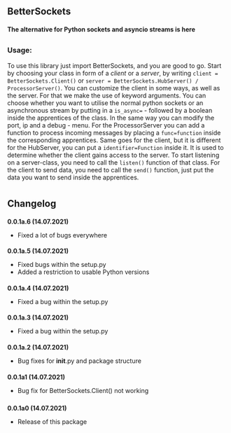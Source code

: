 ## BetterSockets
#### The alternative for Python sockets and asyncio streams is here
##
### Usage:

To use this library just import BetterSockets, and you are good to go.
Start by choosing your class in form of a _client_ or a _server_, by writing
`client = BetterSockets.Client()` or `server = BetterSockets.HubServer() / ProcessorServer()`. You can customize the client in some ways, 
as well as the server. For that we make the use of keyword arguments. You can choose 
whether you want to utilise the normal python sockets or an asynchronous stream by 
putting in a `is_async=` - followed by a boolean inside the apprentices of the class. 
In the same way you can modify the port, ip and a debug - menu. For the ProcessorServer 
you can add a function to process incoming messages by placing a `func=function` inside 
the corresponding apprentices. Same goes for the client, but it is different for the HubServer, 
you can put a `identifier=Function` inside it. It is used to determine whether the client 
gains access to the server.
To start listening on a server-class, you need to call the `listen()` function of that class. 
For the client to send data, you need to call the `send()` function, just put the data you want
 to send inside the apprentices.

#
## Changelog
####
**0.0.1a.6 (14.07.2021)**
- Fixed a lot of bugs everywhere
####
**0.0.1a.5 (14.07.2021)**
- Fixed bugs within the setup.py
- Added a restriction to usable Python versions
####
**0.0.1a.4 (14.07.2021)**
- Fixed a bug within the setup.py
####
**0.0.1a.3 (14.07.2021)**
- Fixed a bug within the setup.py
####
**0.0.1a.2 (14.07.2021)**
- Bug fixes for __init__.py and package structure
####
**0.0.1a1 (14.07.2021)**
- Bug fix for BetterSockets.Client() not working
#####
**0.0.1a0 (14.07.2021)**
- Release of this package
